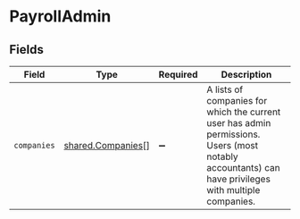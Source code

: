 # PayrollAdmin


## Fields

| Field                                                                                                                                                | Type                                                                                                                                                 | Required                                                                                                                                             | Description                                                                                                                                          |
| ---------------------------------------------------------------------------------------------------------------------------------------------------- | ---------------------------------------------------------------------------------------------------------------------------------------------------- | ---------------------------------------------------------------------------------------------------------------------------------------------------- | ---------------------------------------------------------------------------------------------------------------------------------------------------- |
| `companies`                                                                                                                                          | [shared.Companies](../../models/shared/companies.md)[]                                                                                               | :heavy_minus_sign:                                                                                                                                   | A lists of companies for which the current user has admin permissions. Users (most notably accountants) can have privileges with multiple companies. |